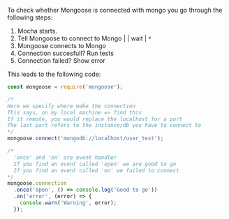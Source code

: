To check whether Mongoose is connected with mongo you go through the following steps:
1. Mocha starts.
2. Tell Mongoose to connect to Mongo 
  |
  | wait
  |
  ˅ 
3. Mongoose connects to Mongo
4. Connection succesfull? Run tests
5. Connection failed? Show error

This leads to the following code:
```js
const mongoose = require('mongoose');

/* 
Here we specify where make the connection
This says, on my local machine => find this
If it remote, you would replace the localhost for a port
The last part refers to the instance/db you have to connect to
*/ 
mongoose.connect('mongodb://localhost/user_test');

/*
  'once' and 'on' are event handler 
  If you find an event called 'open' we are good to go
  If you find an event called 'on' we failed to connect
*/
mongoose.connection
  .once('open', () => console.log('Good to go'))
  .on('error', (error) => {
    console.warn('Warning', error);
  });
```

